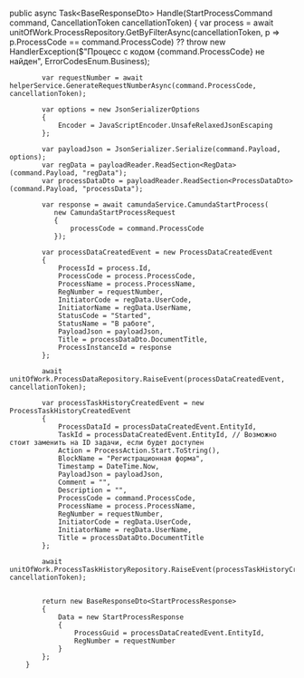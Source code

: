  public async Task<BaseResponseDto<StartProcessResponse>> Handle(StartProcessCommand command, CancellationToken cancellationToken)
        {
            var process = await unitOfWork.ProcessRepository.GetByFilterAsync(cancellationToken, p => p.ProcessCode == command.ProcessCode)
                ?? throw new HandlerException($"Процесс с кодом {command.ProcessCode} не найден", ErrorCodesEnum.Business);

            var requestNumber = await helperService.GenerateRequestNumberAsync(command.ProcessCode, cancellationToken);

            var options = new JsonSerializerOptions
            {
                Encoder = JavaScriptEncoder.UnsafeRelaxedJsonEscaping
            };

            var payloadJson = JsonSerializer.Serialize(command.Payload, options);
            var regData = payloadReader.ReadSection<RegData>(command.Payload, "regData");
            var processDataDto = payloadReader.ReadSection<ProcessDataDto>(command.Payload, "processData");

            var response = await camundaService.CamundaStartProcess(
               new CamundaStartProcessRequest
               {
                   processCode = command.ProcessCode
               });

            var processDataCreatedEvent = new ProcessDataCreatedEvent
            {
                ProcessId = process.Id,
                ProcessCode = process.ProcessCode,
                ProcessName = process.ProcessName,
                RegNumber = requestNumber,
                InitiatorCode = regData.UserCode,
                InitiatorName = regData.UserName,
                StatusCode = "Started",
                StatusName = "В работе",
                PayloadJson = payloadJson,
                Title = processDataDto.DocumentTitle,
                ProcessInstanceId = response
            };

            await unitOfWork.ProcessDataRepository.RaiseEvent(processDataCreatedEvent, cancellationToken);

            var processTaskHistoryCreatedEvent = new ProcessTaskHistoryCreatedEvent
            {
                ProcessDataId = processDataCreatedEvent.EntityId,
                TaskId = processDataCreatedEvent.EntityId, // Возможно стоит заменить на ID задачи, если будет доступен
                Action = ProcessAction.Start.ToString(),
                BlockName = "Регистрационная форма",
                Timestamp = DateTime.Now,
                PayloadJson = payloadJson,
                Comment = "",
                Description = "",
                ProcessCode = command.ProcessCode,
                ProcessName = process.ProcessName,
                RegNumber = requestNumber,
                InitiatorCode = regData.UserCode,
                InitiatorName = regData.UserName,
                Title = processDataDto.DocumentTitle
            };

            await unitOfWork.ProcessTaskHistoryRepository.RaiseEvent(processTaskHistoryCreatedEvent, cancellationToken);

            
            return new BaseResponseDto<StartProcessResponse>
            {
                Data = new StartProcessResponse
                {
                    ProcessGuid = processDataCreatedEvent.EntityId,
                    RegNumber = requestNumber
                }
            };
        }
